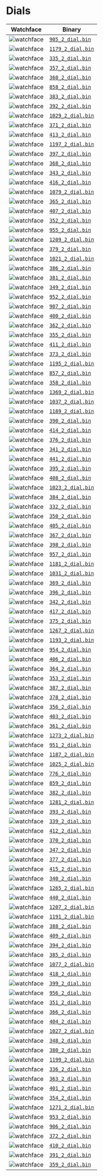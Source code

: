 # Dials 

 | Watchface | Binary |  
 | -- | -- |  
 | ![watchface](905_2_dial.png?raw=true "watchface") | [`905_2_dial.bin`](https://github.com/fbiego/watch-face-wearfit/raw/main/dials/HW22+/905_2_dial.bin) |  
 | ![watchface](1179_2_dial.png?raw=true "watchface") | [`1179_2_dial.bin`](https://github.com/fbiego/watch-face-wearfit/raw/main/dials/HW22+/1179_2_dial.bin) |  
 | ![watchface](335_2_dial.png?raw=true "watchface") | [`335_2_dial.bin`](https://github.com/fbiego/watch-face-wearfit/raw/main/dials/HW22+/335_2_dial.bin) |  
 | ![watchface](357_2_dial.png?raw=true "watchface") | [`357_2_dial.bin`](https://github.com/fbiego/watch-face-wearfit/raw/main/dials/HW22+/357_2_dial.bin) |  
 | ![watchface](360_2_dial.png?raw=true "watchface") | [`360_2_dial.bin`](https://github.com/fbiego/watch-face-wearfit/raw/main/dials/HW22+/360_2_dial.bin) |  
 | ![watchface](858_2_dial.png?raw=true "watchface") | [`858_2_dial.bin`](https://github.com/fbiego/watch-face-wearfit/raw/main/dials/HW22+/858_2_dial.bin) |  
 | ![watchface](383_2_dial.png?raw=true "watchface") | [`383_2_dial.bin`](https://github.com/fbiego/watch-face-wearfit/raw/main/dials/HW22+/383_2_dial.bin) |  
 | ![watchface](392_2_dial.png?raw=true "watchface") | [`392_2_dial.bin`](https://github.com/fbiego/watch-face-wearfit/raw/main/dials/HW22+/392_2_dial.bin) |  
 | ![watchface](1029_2_dial.png?raw=true "watchface") | [`1029_2_dial.bin`](https://github.com/fbiego/watch-face-wearfit/raw/main/dials/HW22+/1029_2_dial.bin) |  
 | ![watchface](371_2_dial.png?raw=true "watchface") | [`371_2_dial.bin`](https://github.com/fbiego/watch-face-wearfit/raw/main/dials/HW22+/371_2_dial.bin) |  
 | ![watchface](413_2_dial.png?raw=true "watchface") | [`413_2_dial.bin`](https://github.com/fbiego/watch-face-wearfit/raw/main/dials/HW22+/413_2_dial.bin) |  
 | ![watchface](1197_2_dial.png?raw=true "watchface") | [`1197_2_dial.bin`](https://github.com/fbiego/watch-face-wearfit/raw/main/dials/HW22+/1197_2_dial.bin) |  
 | ![watchface](397_2_dial.png?raw=true "watchface") | [`397_2_dial.bin`](https://github.com/fbiego/watch-face-wearfit/raw/main/dials/HW22+/397_2_dial.bin) |  
 | ![watchface](368_2_dial.png?raw=true "watchface") | [`368_2_dial.bin`](https://github.com/fbiego/watch-face-wearfit/raw/main/dials/HW22+/368_2_dial.bin) |  
 | ![watchface](343_2_dial.png?raw=true "watchface") | [`343_2_dial.bin`](https://github.com/fbiego/watch-face-wearfit/raw/main/dials/HW22+/343_2_dial.bin) |  
 | ![watchface](416_2_dial.png?raw=true "watchface") | [`416_2_dial.bin`](https://github.com/fbiego/watch-face-wearfit/raw/main/dials/HW22+/416_2_dial.bin) |  
 | ![watchface](1079_2_dial.png?raw=true "watchface") | [`1079_2_dial.bin`](https://github.com/fbiego/watch-face-wearfit/raw/main/dials/HW22+/1079_2_dial.bin) |  
 | ![watchface](365_2_dial.png?raw=true "watchface") | [`365_2_dial.bin`](https://github.com/fbiego/watch-face-wearfit/raw/main/dials/HW22+/365_2_dial.bin) |  
 | ![watchface](407_2_dial.png?raw=true "watchface") | [`407_2_dial.bin`](https://github.com/fbiego/watch-face-wearfit/raw/main/dials/HW22+/407_2_dial.bin) |  
 | ![watchface](352_2_dial.png?raw=true "watchface") | [`352_2_dial.bin`](https://github.com/fbiego/watch-face-wearfit/raw/main/dials/HW22+/352_2_dial.bin) |  
 | ![watchface](955_2_dial.png?raw=true "watchface") | [`955_2_dial.bin`](https://github.com/fbiego/watch-face-wearfit/raw/main/dials/HW22+/955_2_dial.bin) |  
 | ![watchface](1209_2_dial.png?raw=true "watchface") | [`1209_2_dial.bin`](https://github.com/fbiego/watch-face-wearfit/raw/main/dials/HW22+/1209_2_dial.bin) |  
 | ![watchface](379_2_dial.png?raw=true "watchface") | [`379_2_dial.bin`](https://github.com/fbiego/watch-face-wearfit/raw/main/dials/HW22+/379_2_dial.bin) |  
 | ![watchface](1021_2_dial.png?raw=true "watchface") | [`1021_2_dial.bin`](https://github.com/fbiego/watch-face-wearfit/raw/main/dials/HW22+/1021_2_dial.bin) |  
 | ![watchface](386_2_dial.png?raw=true "watchface") | [`386_2_dial.bin`](https://github.com/fbiego/watch-face-wearfit/raw/main/dials/HW22+/386_2_dial.bin) |  
 | ![watchface](381_2_dial.png?raw=true "watchface") | [`381_2_dial.bin`](https://github.com/fbiego/watch-face-wearfit/raw/main/dials/HW22+/381_2_dial.bin) |  
 | ![watchface](349_2_dial.png?raw=true "watchface") | [`349_2_dial.bin`](https://github.com/fbiego/watch-face-wearfit/raw/main/dials/HW22+/349_2_dial.bin) |  
 | ![watchface](952_2_dial.png?raw=true "watchface") | [`952_2_dial.bin`](https://github.com/fbiego/watch-face-wearfit/raw/main/dials/HW22+/952_2_dial.bin) |  
 | ![watchface](907_2_dial.png?raw=true "watchface") | [`907_2_dial.bin`](https://github.com/fbiego/watch-face-wearfit/raw/main/dials/HW22+/907_2_dial.bin) |  
 | ![watchface](400_2_dial.png?raw=true "watchface") | [`400_2_dial.bin`](https://github.com/fbiego/watch-face-wearfit/raw/main/dials/HW22+/400_2_dial.bin) |  
 | ![watchface](362_2_dial.png?raw=true "watchface") | [`362_2_dial.bin`](https://github.com/fbiego/watch-face-wearfit/raw/main/dials/HW22+/362_2_dial.bin) |  
 | ![watchface](355_2_dial.png?raw=true "watchface") | [`355_2_dial.bin`](https://github.com/fbiego/watch-face-wearfit/raw/main/dials/HW22+/355_2_dial.bin) |  
 | ![watchface](411_2_dial.png?raw=true "watchface") | [`411_2_dial.bin`](https://github.com/fbiego/watch-face-wearfit/raw/main/dials/HW22+/411_2_dial.bin) |  
 | ![watchface](373_2_dial.png?raw=true "watchface") | [`373_2_dial.bin`](https://github.com/fbiego/watch-face-wearfit/raw/main/dials/HW22+/373_2_dial.bin) |  
 | ![watchface](1195_2_dial.png?raw=true "watchface") | [`1195_2_dial.bin`](https://github.com/fbiego/watch-face-wearfit/raw/main/dials/HW22+/1195_2_dial.bin) |  
 | ![watchface](857_2_dial.png?raw=true "watchface") | [`857_2_dial.bin`](https://github.com/fbiego/watch-face-wearfit/raw/main/dials/HW22+/857_2_dial.bin) |  
 | ![watchface](358_2_dial.png?raw=true "watchface") | [`358_2_dial.bin`](https://github.com/fbiego/watch-face-wearfit/raw/main/dials/HW22+/358_2_dial.bin) |  
 | ![watchface](1369_2_dial.png?raw=true "watchface") | [`1369_2_dial.bin`](https://github.com/fbiego/watch-face-wearfit/raw/main/dials/HW22+/1369_2_dial.bin) |  
 | ![watchface](1037_2_dial.png?raw=true "watchface") | [`1037_2_dial.bin`](https://github.com/fbiego/watch-face-wearfit/raw/main/dials/HW22+/1037_2_dial.bin) |  
 | ![watchface](1189_2_dial.png?raw=true "watchface") | [`1189_2_dial.bin`](https://github.com/fbiego/watch-face-wearfit/raw/main/dials/HW22+/1189_2_dial.bin) |  
 | ![watchface](390_2_dial.png?raw=true "watchface") | [`390_2_dial.bin`](https://github.com/fbiego/watch-face-wearfit/raw/main/dials/HW22+/390_2_dial.bin) |  
 | ![watchface](414_2_dial.png?raw=true "watchface") | [`414_2_dial.bin`](https://github.com/fbiego/watch-face-wearfit/raw/main/dials/HW22+/414_2_dial.bin) |  
 | ![watchface](376_2_dial.png?raw=true "watchface") | [`376_2_dial.bin`](https://github.com/fbiego/watch-face-wearfit/raw/main/dials/HW22+/376_2_dial.bin) |  
 | ![watchface](341_2_dial.png?raw=true "watchface") | [`341_2_dial.bin`](https://github.com/fbiego/watch-face-wearfit/raw/main/dials/HW22+/341_2_dial.bin) |  
 | ![watchface](441_2_dial.png?raw=true "watchface") | [`441_2_dial.bin`](https://github.com/fbiego/watch-face-wearfit/raw/main/dials/HW22+/441_2_dial.bin) |  
 | ![watchface](395_2_dial.png?raw=true "watchface") | [`395_2_dial.bin`](https://github.com/fbiego/watch-face-wearfit/raw/main/dials/HW22+/395_2_dial.bin) |  
 | ![watchface](408_2_dial.png?raw=true "watchface") | [`408_2_dial.bin`](https://github.com/fbiego/watch-face-wearfit/raw/main/dials/HW22+/408_2_dial.bin) |  
 | ![watchface](1023_2_dial.png?raw=true "watchface") | [`1023_2_dial.bin`](https://github.com/fbiego/watch-face-wearfit/raw/main/dials/HW22+/1023_2_dial.bin) |  
 | ![watchface](384_2_dial.png?raw=true "watchface") | [`384_2_dial.bin`](https://github.com/fbiego/watch-face-wearfit/raw/main/dials/HW22+/384_2_dial.bin) |  
 | ![watchface](332_2_dial.png?raw=true "watchface") | [`332_2_dial.bin`](https://github.com/fbiego/watch-face-wearfit/raw/main/dials/HW22+/332_2_dial.bin) |  
 | ![watchface](350_2_dial.png?raw=true "watchface") | [`350_2_dial.bin`](https://github.com/fbiego/watch-face-wearfit/raw/main/dials/HW22+/350_2_dial.bin) |  
 | ![watchface](405_2_dial.png?raw=true "watchface") | [`405_2_dial.bin`](https://github.com/fbiego/watch-face-wearfit/raw/main/dials/HW22+/405_2_dial.bin) |  
 | ![watchface](367_2_dial.png?raw=true "watchface") | [`367_2_dial.bin`](https://github.com/fbiego/watch-face-wearfit/raw/main/dials/HW22+/367_2_dial.bin) |  
 | ![watchface](398_2_dial.png?raw=true "watchface") | [`398_2_dial.bin`](https://github.com/fbiego/watch-face-wearfit/raw/main/dials/HW22+/398_2_dial.bin) |  
 | ![watchface](957_2_dial.png?raw=true "watchface") | [`957_2_dial.bin`](https://github.com/fbiego/watch-face-wearfit/raw/main/dials/HW22+/957_2_dial.bin) |  
 | ![watchface](1181_2_dial.png?raw=true "watchface") | [`1181_2_dial.bin`](https://github.com/fbiego/watch-face-wearfit/raw/main/dials/HW22+/1181_2_dial.bin) |  
 | ![watchface](1031_2_dial.png?raw=true "watchface") | [`1031_2_dial.bin`](https://github.com/fbiego/watch-face-wearfit/raw/main/dials/HW22+/1031_2_dial.bin) |  
 | ![watchface](369_2_dial.png?raw=true "watchface") | [`369_2_dial.bin`](https://github.com/fbiego/watch-face-wearfit/raw/main/dials/HW22+/369_2_dial.bin) |  
 | ![watchface](396_2_dial.png?raw=true "watchface") | [`396_2_dial.bin`](https://github.com/fbiego/watch-face-wearfit/raw/main/dials/HW22+/396_2_dial.bin) |  
 | ![watchface](342_2_dial.png?raw=true "watchface") | [`342_2_dial.bin`](https://github.com/fbiego/watch-face-wearfit/raw/main/dials/HW22+/342_2_dial.bin) |  
 | ![watchface](417_2_dial.png?raw=true "watchface") | [`417_2_dial.bin`](https://github.com/fbiego/watch-face-wearfit/raw/main/dials/HW22+/417_2_dial.bin) |  
 | ![watchface](375_2_dial.png?raw=true "watchface") | [`375_2_dial.bin`](https://github.com/fbiego/watch-face-wearfit/raw/main/dials/HW22+/375_2_dial.bin) |  
 | ![watchface](1267_2_dial.png?raw=true "watchface") | [`1267_2_dial.bin`](https://github.com/fbiego/watch-face-wearfit/raw/main/dials/HW22+/1267_2_dial.bin) |  
 | ![watchface](1193_2_dial.png?raw=true "watchface") | [`1193_2_dial.bin`](https://github.com/fbiego/watch-face-wearfit/raw/main/dials/HW22+/1193_2_dial.bin) |  
 | ![watchface](954_2_dial.png?raw=true "watchface") | [`954_2_dial.bin`](https://github.com/fbiego/watch-face-wearfit/raw/main/dials/HW22+/954_2_dial.bin) |  
 | ![watchface](406_2_dial.png?raw=true "watchface") | [`406_2_dial.bin`](https://github.com/fbiego/watch-face-wearfit/raw/main/dials/HW22+/406_2_dial.bin) |  
 | ![watchface](364_2_dial.png?raw=true "watchface") | [`364_2_dial.bin`](https://github.com/fbiego/watch-face-wearfit/raw/main/dials/HW22+/364_2_dial.bin) |  
 | ![watchface](353_2_dial.png?raw=true "watchface") | [`353_2_dial.bin`](https://github.com/fbiego/watch-face-wearfit/raw/main/dials/HW22+/353_2_dial.bin) |  
 | ![watchface](387_2_dial.png?raw=true "watchface") | [`387_2_dial.bin`](https://github.com/fbiego/watch-face-wearfit/raw/main/dials/HW22+/387_2_dial.bin) |  
 | ![watchface](378_2_dial.png?raw=true "watchface") | [`378_2_dial.bin`](https://github.com/fbiego/watch-face-wearfit/raw/main/dials/HW22+/378_2_dial.bin) |  
 | ![watchface](356_2_dial.png?raw=true "watchface") | [`356_2_dial.bin`](https://github.com/fbiego/watch-face-wearfit/raw/main/dials/HW22+/356_2_dial.bin) |  
 | ![watchface](403_2_dial.png?raw=true "watchface") | [`403_2_dial.bin`](https://github.com/fbiego/watch-face-wearfit/raw/main/dials/HW22+/403_2_dial.bin) |  
 | ![watchface](361_2_dial.png?raw=true "watchface") | [`361_2_dial.bin`](https://github.com/fbiego/watch-face-wearfit/raw/main/dials/HW22+/361_2_dial.bin) |  
 | ![watchface](1273_2_dial.png?raw=true "watchface") | [`1273_2_dial.bin`](https://github.com/fbiego/watch-face-wearfit/raw/main/dials/HW22+/1273_2_dial.bin) |  
 | ![watchface](951_2_dial.png?raw=true "watchface") | [`951_2_dial.bin`](https://github.com/fbiego/watch-face-wearfit/raw/main/dials/HW22+/951_2_dial.bin) |  
 | ![watchface](1187_2_dial.png?raw=true "watchface") | [`1187_2_dial.bin`](https://github.com/fbiego/watch-face-wearfit/raw/main/dials/HW22+/1187_2_dial.bin) |  
 | ![watchface](1025_2_dial.png?raw=true "watchface") | [`1025_2_dial.bin`](https://github.com/fbiego/watch-face-wearfit/raw/main/dials/HW22+/1025_2_dial.bin) |  
 | ![watchface](776_2_dial.png?raw=true "watchface") | [`776_2_dial.bin`](https://github.com/fbiego/watch-face-wearfit/raw/main/dials/HW22+/776_2_dial.bin) |  
 | ![watchface](859_2_dial.png?raw=true "watchface") | [`859_2_dial.bin`](https://github.com/fbiego/watch-face-wearfit/raw/main/dials/HW22+/859_2_dial.bin) |  
 | ![watchface](382_2_dial.png?raw=true "watchface") | [`382_2_dial.bin`](https://github.com/fbiego/watch-face-wearfit/raw/main/dials/HW22+/382_2_dial.bin) |  
 | ![watchface](1281_2_dial.png?raw=true "watchface") | [`1281_2_dial.bin`](https://github.com/fbiego/watch-face-wearfit/raw/main/dials/HW22+/1281_2_dial.bin) |  
 | ![watchface](393_2_dial.png?raw=true "watchface") | [`393_2_dial.bin`](https://github.com/fbiego/watch-face-wearfit/raw/main/dials/HW22+/393_2_dial.bin) |  
 | ![watchface](339_2_dial.png?raw=true "watchface") | [`339_2_dial.bin`](https://github.com/fbiego/watch-face-wearfit/raw/main/dials/HW22+/339_2_dial.bin) |  
 | ![watchface](412_2_dial.png?raw=true "watchface") | [`412_2_dial.bin`](https://github.com/fbiego/watch-face-wearfit/raw/main/dials/HW22+/412_2_dial.bin) |  
 | ![watchface](370_2_dial.png?raw=true "watchface") | [`370_2_dial.bin`](https://github.com/fbiego/watch-face-wearfit/raw/main/dials/HW22+/370_2_dial.bin) |  
 | ![watchface](347_2_dial.png?raw=true "watchface") | [`347_2_dial.bin`](https://github.com/fbiego/watch-face-wearfit/raw/main/dials/HW22+/347_2_dial.bin) |  
 | ![watchface](377_2_dial.png?raw=true "watchface") | [`377_2_dial.bin`](https://github.com/fbiego/watch-face-wearfit/raw/main/dials/HW22+/377_2_dial.bin) |  
 | ![watchface](415_2_dial.png?raw=true "watchface") | [`415_2_dial.bin`](https://github.com/fbiego/watch-face-wearfit/raw/main/dials/HW22+/415_2_dial.bin) |  
 | ![watchface](340_2_dial.png?raw=true "watchface") | [`340_2_dial.bin`](https://github.com/fbiego/watch-face-wearfit/raw/main/dials/HW22+/340_2_dial.bin) |  
 | ![watchface](1265_2_dial.png?raw=true "watchface") | [`1265_2_dial.bin`](https://github.com/fbiego/watch-face-wearfit/raw/main/dials/HW22+/1265_2_dial.bin) |  
 | ![watchface](440_2_dial.png?raw=true "watchface") | [`440_2_dial.bin`](https://github.com/fbiego/watch-face-wearfit/raw/main/dials/HW22+/440_2_dial.bin) |  
 | ![watchface](1207_2_dial.png?raw=true "watchface") | [`1207_2_dial.bin`](https://github.com/fbiego/watch-face-wearfit/raw/main/dials/HW22+/1207_2_dial.bin) |  
 | ![watchface](1191_2_dial.png?raw=true "watchface") | [`1191_2_dial.bin`](https://github.com/fbiego/watch-face-wearfit/raw/main/dials/HW22+/1191_2_dial.bin) |  
 | ![watchface](388_2_dial.png?raw=true "watchface") | [`388_2_dial.bin`](https://github.com/fbiego/watch-face-wearfit/raw/main/dials/HW22+/388_2_dial.bin) |  
 | ![watchface](409_2_dial.png?raw=true "watchface") | [`409_2_dial.bin`](https://github.com/fbiego/watch-face-wearfit/raw/main/dials/HW22+/409_2_dial.bin) |  
 | ![watchface](394_2_dial.png?raw=true "watchface") | [`394_2_dial.bin`](https://github.com/fbiego/watch-face-wearfit/raw/main/dials/HW22+/394_2_dial.bin) |  
 | ![watchface](385_2_dial.png?raw=true "watchface") | [`385_2_dial.bin`](https://github.com/fbiego/watch-face-wearfit/raw/main/dials/HW22+/385_2_dial.bin) |  
 | ![watchface](1077_2_dial.png?raw=true "watchface") | [`1077_2_dial.bin`](https://github.com/fbiego/watch-face-wearfit/raw/main/dials/HW22+/1077_2_dial.bin) |  
 | ![watchface](418_2_dial.png?raw=true "watchface") | [`418_2_dial.bin`](https://github.com/fbiego/watch-face-wearfit/raw/main/dials/HW22+/418_2_dial.bin) |  
 | ![watchface](399_2_dial.png?raw=true "watchface") | [`399_2_dial.bin`](https://github.com/fbiego/watch-face-wearfit/raw/main/dials/HW22+/399_2_dial.bin) |  
 | ![watchface](956_2_dial.png?raw=true "watchface") | [`956_2_dial.bin`](https://github.com/fbiego/watch-face-wearfit/raw/main/dials/HW22+/956_2_dial.bin) |  
 | ![watchface](351_2_dial.png?raw=true "watchface") | [`351_2_dial.bin`](https://github.com/fbiego/watch-face-wearfit/raw/main/dials/HW22+/351_2_dial.bin) |  
 | ![watchface](366_2_dial.png?raw=true "watchface") | [`366_2_dial.bin`](https://github.com/fbiego/watch-face-wearfit/raw/main/dials/HW22+/366_2_dial.bin) |  
 | ![watchface](404_2_dial.png?raw=true "watchface") | [`404_2_dial.bin`](https://github.com/fbiego/watch-face-wearfit/raw/main/dials/HW22+/404_2_dial.bin) |  
 | ![watchface](1027_2_dial.png?raw=true "watchface") | [`1027_2_dial.bin`](https://github.com/fbiego/watch-face-wearfit/raw/main/dials/HW22+/1027_2_dial.bin) |  
 | ![watchface](348_2_dial.png?raw=true "watchface") | [`348_2_dial.bin`](https://github.com/fbiego/watch-face-wearfit/raw/main/dials/HW22+/348_2_dial.bin) |  
 | ![watchface](380_2_dial.png?raw=true "watchface") | [`380_2_dial.bin`](https://github.com/fbiego/watch-face-wearfit/raw/main/dials/HW22+/380_2_dial.bin) |  
 | ![watchface](1199_2_dial.png?raw=true "watchface") | [`1199_2_dial.bin`](https://github.com/fbiego/watch-face-wearfit/raw/main/dials/HW22+/1199_2_dial.bin) |  
 | ![watchface](336_2_dial.png?raw=true "watchface") | [`336_2_dial.bin`](https://github.com/fbiego/watch-face-wearfit/raw/main/dials/HW22+/336_2_dial.bin) |  
 | ![watchface](363_2_dial.png?raw=true "watchface") | [`363_2_dial.bin`](https://github.com/fbiego/watch-face-wearfit/raw/main/dials/HW22+/363_2_dial.bin) |  
 | ![watchface](401_2_dial.png?raw=true "watchface") | [`401_2_dial.bin`](https://github.com/fbiego/watch-face-wearfit/raw/main/dials/HW22+/401_2_dial.bin) |  
 | ![watchface](354_2_dial.png?raw=true "watchface") | [`354_2_dial.bin`](https://github.com/fbiego/watch-face-wearfit/raw/main/dials/HW22+/354_2_dial.bin) |  
 | ![watchface](1271_2_dial.png?raw=true "watchface") | [`1271_2_dial.bin`](https://github.com/fbiego/watch-face-wearfit/raw/main/dials/HW22+/1271_2_dial.bin) |  
 | ![watchface](953_2_dial.png?raw=true "watchface") | [`953_2_dial.bin`](https://github.com/fbiego/watch-face-wearfit/raw/main/dials/HW22+/953_2_dial.bin) |  
 | ![watchface](906_2_dial.png?raw=true "watchface") | [`906_2_dial.bin`](https://github.com/fbiego/watch-face-wearfit/raw/main/dials/HW22+/906_2_dial.bin) |  
 | ![watchface](372_2_dial.png?raw=true "watchface") | [`372_2_dial.bin`](https://github.com/fbiego/watch-face-wearfit/raw/main/dials/HW22+/372_2_dial.bin) |  
 | ![watchface](410_2_dial.png?raw=true "watchface") | [`410_2_dial.bin`](https://github.com/fbiego/watch-face-wearfit/raw/main/dials/HW22+/410_2_dial.bin) |  
 | ![watchface](391_2_dial.png?raw=true "watchface") | [`391_2_dial.bin`](https://github.com/fbiego/watch-face-wearfit/raw/main/dials/HW22+/391_2_dial.bin) |  
 | ![watchface](359_2_dial.png?raw=true "watchface") | [`359_2_dial.bin`](https://github.com/fbiego/watch-face-wearfit/raw/main/dials/HW22+/359_2_dial.bin) |  
